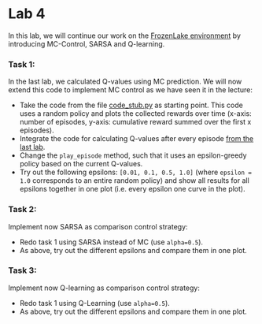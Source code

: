 # Lab 4

In this lab, we will continue our work on the [FrozenLake environment](https://www.gymlibrary.dev/environments/toy_text/frozen_lake/) by introducing MC-Control, SARSA and Q-learning.


### Task 1:
In the last lab, we calculated Q-values using MC prediction. We will now extend this code to implement MC control as we have seen it in the lecture:

- Take the code from the file [code_stub.py](code_stub.py) as starting point.
This code uses a random policy and plots the collected rewards over time (x-axis: number of episodes, y-axis: cumulative reward summed over the first x episodes).
- Integrate the code for calculating Q-values after every episode [from the last lab](../3_model_free_prediction/solution_task_1.py).
- Change the `play_episode` method, such that it uses an epsilon-greedy policy based on the current Q-values.
- Try out the following epsilons: `[0.01, 0.1, 0.5, 1.0]` (where `epsilon = 1.0` corresponds to an entire random policy) and show all results for all epsilons together in one plot (i.e. every epsilon one curve in the plot).

### Task 2:
Implement now SARSA as comparison control strategy:

- Redo task 1 using SARSA instead of MC (use `alpha=0.5`).
- As above, try out the different epsilons and compare them in one plot.


### Task 3:
Implement now Q-learning as comparison control strategy:

- Redo task 1 using Q-Learning (use `alpha=0.5`).
- As above, try out the different epsilons and compare them in one plot.
